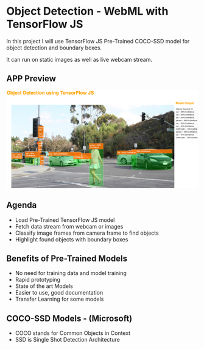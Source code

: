 Object Detection - WebML with TensorFlow JS
==============================

In this project I will use TensorFlow JS Pre-Trained COCO-SSD model for object detection and boundary boxes.

It can run on static images as well as live webcam stream.

## APP Preview

<img src='imgs/TensorFlowJS - WebML.png'></img>

## Agenda

- Load Pre-Trained TensorFlow JS model
- Fetch data stream from webcam or images
- Classify image frames from camera frame to find objects
- Highlight found objects with boundary boxes


## Benefits of Pre-Trained Models

- No need for training data and model training
- Rapid prototyping
- State of the art Models
- Easier to use, good documentation
- Transfer Learning for some models


## COCO-SSD Models - (Microsoft)

- COCO stands for Common Objects in Context
- SSD is Single Shot Detection Architecture